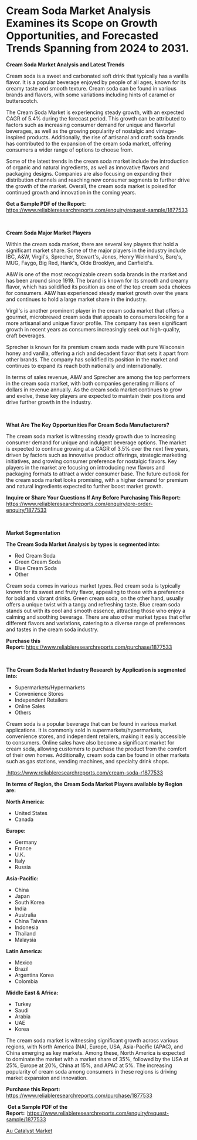 <p><h1>Cream Soda Market Analysis Examines its Scope on Growth Opportunities, and Forecasted Trends Spanning from 2024 to 2031.</h1></p><p><strong>Cream Soda Market Analysis and Latest Trends</strong></p>
<p><p>Cream soda is a sweet and carbonated soft drink that typically has a vanilla flavor. It is a popular beverage enjoyed by people of all ages, known for its creamy taste and smooth texture. Cream soda can be found in various brands and flavors, with some variations including hints of caramel or butterscotch.</p><p>The Cream Soda Market is experiencing steady growth, with an expected CAGR of 5.4% during the forecast period. This growth can be attributed to factors such as increasing consumer demand for unique and flavorful beverages, as well as the growing popularity of nostalgic and vintage-inspired products. Additionally, the rise of artisanal and craft soda brands has contributed to the expansion of the cream soda market, offering consumers a wider range of options to choose from.</p><p>Some of the latest trends in the cream soda market include the introduction of organic and natural ingredients, as well as innovative flavors and packaging designs. Companies are also focusing on expanding their distribution channels and reaching new consumer segments to further drive the growth of the market. Overall, the cream soda market is poised for continued growth and innovation in the coming years.</p></p>
<p><strong>Get a Sample PDF of the Report:&nbsp;</strong> <a href="https://www.reliableresearchreports.com/enquiry/request-sample/1877533">https://www.reliableresearchreports.com/enquiry/request-sample/1877533</a></p>
<p>&nbsp;</p>
<p><strong>Cream Soda Major Market Players</strong></p>
<p><p>Within the cream soda market, there are several key players that hold a significant market share. Some of the major players in the industry include IBC, A&W, Virgil's, Sprecher, Stewart's, Jones, Henry Weinhard's, Barq's, MUG, Faygo, Big Red, Hank's, Olde Brooklyn, and Canfield's.</p><p>A&W is one of the most recognizable cream soda brands in the market and has been around since 1919. The brand is known for its smooth and creamy flavor, which has solidified its position as one of the top cream soda choices for consumers. A&W has experienced steady market growth over the years and continues to hold a large market share in the industry.</p><p>Virgil's is another prominent player in the cream soda market that offers a gourmet, microbrewed cream soda that appeals to consumers looking for a more artisanal and unique flavor profile. The company has seen significant growth in recent years as consumers increasingly seek out high-quality, craft beverages.</p><p>Sprecher is known for its premium cream soda made with pure Wisconsin honey and vanilla, offering a rich and decadent flavor that sets it apart from other brands. The company has solidified its position in the market and continues to expand its reach both nationally and internationally.</p><p>In terms of sales revenue, A&W and Sprecher are among the top performers in the cream soda market, with both companies generating millions of dollars in revenue annually. As the cream soda market continues to grow and evolve, these key players are expected to maintain their positions and drive further growth in the industry.</p></p>
<p>&nbsp;</p>
<p><strong>What Are The Key Opportunities For Cream Soda Manufacturers?</strong></p>
<p><p>The cream soda market is witnessing steady growth due to increasing consumer demand for unique and indulgent beverage options. The market is expected to continue growing at a CAGR of 3.5% over the next five years, driven by factors such as innovative product offerings, strategic marketing initiatives, and growing consumer preference for nostalgic flavors. Key players in the market are focusing on introducing new flavors and packaging formats to attract a wider consumer base. The future outlook for the cream soda market looks promising, with a higher demand for premium and natural ingredients expected to further boost market growth.</p></p>
<p><strong>Inquire or Share Your Questions If Any Before Purchasing This Report:</strong> <a href="https://www.reliableresearchreports.com/enquiry/pre-order-enquiry/1877533">https://www.reliableresearchreports.com/enquiry/pre-order-enquiry/1877533</a></p>
<p>&nbsp;</p>
<p><strong>Market Segmentation</strong></p>
<p><strong>The Cream Soda Market Analysis by types is segmented into:</strong></p>
<p><ul><li>Red Cream Soda</li><li>Green Cream Soda</li><li>Blue Cream Soda</li><li>Other</li></ul></p>
<p><p>Cream soda comes in various market types. Red cream soda is typically known for its sweet and fruity flavor, appealing to those with a preference for bold and vibrant drinks. Green cream soda, on the other hand, usually offers a unique twist with a tangy and refreshing taste. Blue cream soda stands out with its cool and smooth essence, attracting those who enjoy a calming and soothing beverage. There are also other market types that offer different flavors and variations, catering to a diverse range of preferences and tastes in the cream soda industry.</p></p>
<p><strong>Purchase this Report:&nbsp;</strong><a href="https://www.reliableresearchreports.com/purchase/1877533">https://www.reliableresearchreports.com/purchase/1877533</a></p>
<p>&nbsp;</p>
<p><strong>The Cream Soda Market Industry Research by Application is segmented into:</strong></p>
<p><ul><li>Supermarkets/Hypermarkets</li><li>Convenience Stores</li><li>Independent Retailers</li><li>Online Sales</li><li>Others</li></ul></p>
<p><p>Cream soda is a popular beverage that can be found in various market applications. It is commonly sold in supermarkets/hypermarkets, convenience stores, and independent retailers, making it easily accessible to consumers. Online sales have also become a significant market for cream soda, allowing customers to purchase the product from the comfort of their own homes. Additionally, cream soda can be found in other markets such as gas stations, vending machines, and specialty drink shops.</p></p>
<p><a href="https://www.reliableresearchreports.com/cream-soda-r1877533">&nbsp;https://www.reliableresearchreports.com/cream-soda-r1877533</a></p>
<p><strong>In terms of Region, the Cream Soda Market Players available by Region are:</strong></p>
<p>
    <p> <strong> North America: </strong>
        <ul>
            <li>United States</li>
            <li>Canada</li>
        </ul>
        </p> 
    <p> <strong> Europe: </strong>
        <ul>
            <li>Germany</li>
            <li>France</li>
            <li>U.K.</li>
            <li>Italy</li>
            <li>Russia</li>
        </ul>
        </p> 
    <p> <strong> Asia-Pacific: </strong>
        <ul>
            <li>China</li>
            <li>Japan</li>
            <li>South Korea</li>
            <li>India</li>
            <li>Australia</li>
            <li>China Taiwan</li>
            <li>Indonesia</li>
            <li>Thailand</li>
            <li>Malaysia</li>
        </ul>
        </p> 
    <p> <strong> Latin America: </strong>
        <ul>
            <li>Mexico</li>
            <li>Brazil</li>
            <li>Argentina Korea</li>
            <li>Colombia</li>
        </ul>
        </p> 
    <p> <strong> Middle East & Africa: </strong>
        <ul>
            <li>Turkey</li>
            <li>Saudi</li>
            <li>Arabia</li>
            <li>UAE</li>
            <li>Korea</li>
        </ul>
    </p>
    </p>
<p><p>The cream soda market is witnessing significant growth across various regions, with North America (NA), Europe, USA, Asia-Pacific (APAC), and China emerging as key markets. Among these, North America is expected to dominate the market with a market share of 35%, followed by the USA at 25%, Europe at 20%, China at 15%, and APAC at 5%. The increasing popularity of cream soda among consumers in these regions is driving market expansion and innovation.</p></p>
<p><strong>Purchase this Report: </strong><a href="https://www.reliableresearchreports.com/purchase/1877533">https://www.reliableresearchreports.com/purchase/1877533</a></p>
<p>&nbsp;<strong>Get a Sample PDF of the Report:&nbsp;&nbsp;</strong><a href="https://www.reliableresearchreports.com/enquiry/request-sample/1877533">https://www.reliableresearchreports.com/enquiry/request-sample/1877533</a></p>
<p><strong></strong></p>
<p><p><a href="https://gamy-alyssum-396.notion.site/Au-Catalyst-Market-with-the-goal-of-estimating-the-market-size-and-future-growth-potential-of-variou-055a841e877a420caff9623ed00dfb8a">Au Catalyst Market</a></p></p>
